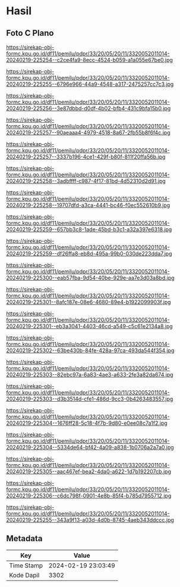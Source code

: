 # Hasil

## Foto C Plano

https://sirekap-obj-formc.kpu.go.id/df11/pemilu/pdpr/33/20/05/20/11/3320052011014-20240219-225254--c2ce4fa9-8ecc-4524-b059-a1a055e67be0.jpg

https://sirekap-obj-formc.kpu.go.id/df11/pemilu/pdpr/33/20/05/20/11/3320052011014-20240219-225255--6796e966-44a9-4548-a317-2475257cc7c3.jpg

https://sirekap-obj-formc.kpu.go.id/df11/pemilu/pdpr/33/20/05/20/11/3320052011014-20240219-225256--3e87dbbd-d0df-4b02-bfb4-431c9bfa15b0.jpg

https://sirekap-obj-formc.kpu.go.id/df11/pemilu/pdpr/33/20/05/20/11/3320052011014-20240219-225257--90aeaaa4-4979-4518-8a67-2fb55b8f6f4c.jpg

https://sirekap-obj-formc.kpu.go.id/df11/pemilu/pdpr/33/20/05/20/11/3320052011014-20240219-225257--3337b196-4ce1-429f-b80f-811f20ffa56b.jpg

https://sirekap-obj-formc.kpu.go.id/df11/pemilu/pdpr/33/20/05/20/11/3320052011014-20240219-225258--3adbffff-c987-4f17-81bd-4d52310d2d91.jpg

https://sirekap-obj-formc.kpu.go.id/df11/pemilu/pdpr/33/20/05/20/11/3320052011014-20240219-225258--19707dfd-a3ca-4441-bc46-f0ec552610b9.jpg

https://sirekap-obj-formc.kpu.go.id/df11/pemilu/pdpr/33/20/05/20/11/3320052011014-20240219-225259--657bb3c8-1ade-45bd-b3c1-a32a397e6318.jpg

https://sirekap-obj-formc.kpu.go.id/df11/pemilu/pdpr/33/20/05/20/11/3320052011014-20240219-225259--df26ffa8-eb8d-495a-99b0-030de223dda7.jpg

https://sirekap-obj-formc.kpu.go.id/df11/pemilu/pdpr/33/20/05/20/11/3320052011014-20240219-225300--eab57fba-9d54-40be-929e-aa7e3d03a8bd.jpg

https://sirekap-obj-formc.kpu.go.id/df11/pemilu/pdpr/33/20/05/20/11/3320052011014-20240219-225301--8afc187e-08e6-4680-89e4-b1922099903f.jpg

https://sirekap-obj-formc.kpu.go.id/df11/pemilu/pdpr/33/20/05/20/11/3320052011014-20240219-225301--eb3a3041-4403-46cd-a549-c5c61e2134a8.jpg

https://sirekap-obj-formc.kpu.go.id/df11/pemilu/pdpr/33/20/05/20/11/3320052011014-20240219-225302--63be430b-84fe-428a-97ca-493da544f354.jpg

https://sirekap-obj-formc.kpu.go.id/df11/pemilu/pdpr/33/20/05/20/11/3320052011014-20240219-225303--82ebc97a-6a83-4ae3-a633-2fe3a82da674.jpg

https://sirekap-obj-formc.kpu.go.id/df11/pemilu/pdpr/33/20/05/20/11/3320052011014-20240219-225303--d3b3514d-cfe1-486d-9cc3-0b4263483557.jpg

https://sirekap-obj-formc.kpu.go.id/df11/pemilu/pdpr/33/20/05/20/11/3320052011014-20240219-225304--1676ff28-5c18-4f7b-9d80-e0ee08c7a1f2.jpg

https://sirekap-obj-formc.kpu.go.id/df11/pemilu/pdpr/33/20/05/20/11/3320052011014-20240219-225304--5334de64-bf42-4a09-a838-1b0706a2a7a0.jpg

https://sirekap-obj-formc.kpu.go.id/df11/pemilu/pdpr/33/20/05/20/11/3320052011014-20240219-225305--aac467ef-bea2-4da0-a622-1d7b192207cb.jpg

https://sirekap-obj-formc.kpu.go.id/df11/pemilu/pdpr/33/20/05/20/11/3320052011014-20240219-225306--c6dc798f-0901-4e8b-85f4-b785d7955712.jpg

https://sirekap-obj-formc.kpu.go.id/df11/pemilu/pdpr/33/20/05/20/11/3320052011014-20240219-225255--343a9f13-a03d-4d0b-8745-4aeb343ddccc.jpg


## Metadata

| Key        | Value               |
| ---------- | ------------------- |
| Time Stamp | 2024-02-19 23:03:49 |
| Kode Dapil | 3302                |



